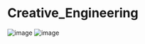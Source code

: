 # Creative_Engineering

![image](https://github.com/kim04st/Creative_Engineering/assets/127822697/58c8796f-99a6-4d8b-a7da-7bc3fd4c3394)
![image](https://github.com/kim04st/Creative_Engineering/assets/127822697/dc5aabd8-717b-453f-93bd-41688332a1a8)
